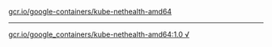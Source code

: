 [gcr.io/google-containers/kube-nethealth-amd64](https://hub.docker.com/r/abcz/kube-nethealth-amd64/tags/) 

----
[gcr.io/google_containers/kube-nethealth-amd64:1.0 √](https://hub.docker.com/r/abcz/kube-nethealth-amd64/tags/)

